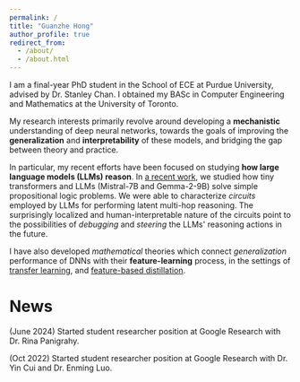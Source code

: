 ```yaml
---
permalink: /
title: "Guanzhe Hong"
author_profile: true
redirect_from: 
  - /about/
  - /about.html
---
```


I am a final-year PhD student in the School of ECE at Purdue University, advised by Dr. Stanley Chan. I obtained my BASc in Computer Engineering and Mathematics at the University of Toronto.

My research interests primarily revolve around developing a **mechanistic** understanding of deep neural networks, towards the goals of improving the **generalization** and **interpretability** of these models, and bridging the gap between theory and practice. 

In particular, my recent efforts have been focused on studying **how large language models (LLMs) reason**. In [a recent work](https://arxiv.org/abs/2411.04105), we studied how tiny transformers and LLMs (Mistral-7B and Gemma-2-9B) solve simple propositional logic problems. We were able to characterize _circuits_ employed by LLMs for performing latent multi-hop reasoning. The surprisingly localized and human-interpretable nature of the circuits point to the possibilities of _debugging_ and _steering_ the LLMs' reasoning actions in the future.

I have also developed _mathematical_ theories which connect _generalization_ performance of DNNs with their **feature-learning** process, in the settings of [transfer learning](https://arxiv.org/abs/2410.23129), and [feature-based distillation](https://arxiv.org/abs/2103.07600).

News
======
(June 2024) Started student researcher position at Google Research with Dr. Rina Panigrahy.

(Oct 2022) Started student researcher position at Google Research with Dr. Yin Cui and Dr. Enming Luo.
